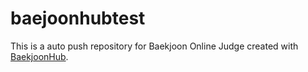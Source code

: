 # baejoonhubtest
This is a auto push repository for Baekjoon Online Judge created with [BaekjoonHub](https://github.com/BaekjoonHub/BaekjoonHub).

